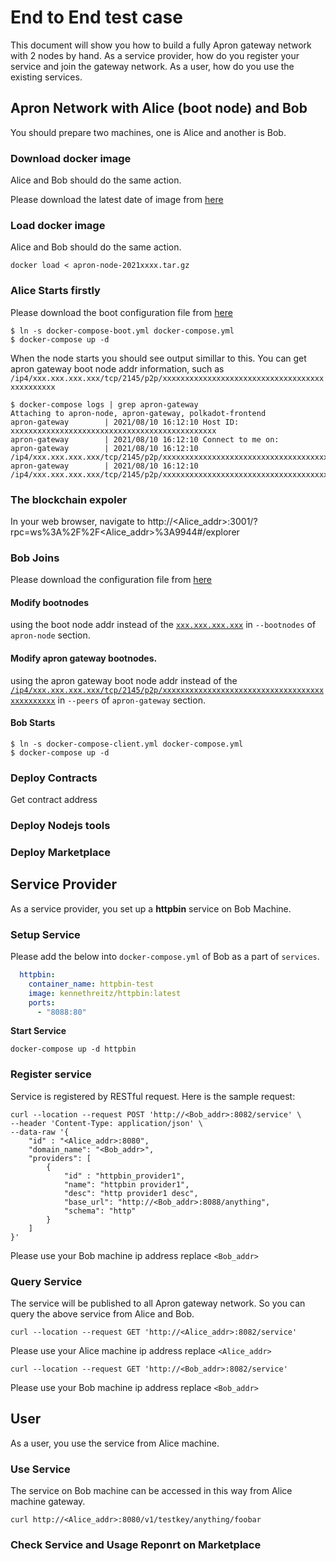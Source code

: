 # End to End test case

This document will show you how to build a fully Apron gateway network with 2 nodes by hand.
As a service provider, how do you register your service and join the gateway network.
As a user, how do you use the existing services.

## Apron Network with Alice (boot node) and Bob

You should prepare two machines, one is Alice and another is Bob. 

### Download docker image

Alice and Bob should do the same action. 

Please download the latest date of image from [here](https://drive.google.com/drive/folders/1W9X3BAYs9mU2VuBsnPd2axxRtPkXS9co?usp=sharing)


### Load docker image

Alice and Bob should do the same action. 

```
docker load < apron-node-2021xxxx.tar.gz
```

### Alice Starts firstly

Please download the boot configuration file from [here](https://github.com/Apron-Network/apron-gateway-p2p/blob/master/full/docker-compose-boot.yml)

```shell
$ ln -s docker-compose-boot.yml docker-compose.yml
$ docker-compose up -d
```
When the node starts you should see output simillar to this. You can get apron gateway boot node addr information, such as `/ip4/xxx.xxx.xxx.xxx/tcp/2145/p2p/xxxxxxxxxxxxxxxxxxxxxxxxxxxxxxxxxxxxxxxxxxxxxx`

```shell
$ docker-compose logs | grep apron-gateway
Attaching to apron-node, apron-gateway, polkadot-frontend
apron-gateway        | 2021/08/10 16:12:10 Host ID: xxxxxxxxxxxxxxxxxxxxxxxxxxxxxxxxxxxxxxxxxxxxxx
apron-gateway        | 2021/08/10 16:12:10 Connect to me on:
apron-gateway        | 2021/08/10 16:12:10   /ip4/xxx.xxx.xxx.xxx/tcp/2145/p2p/xxxxxxxxxxxxxxxxxxxxxxxxxxxxxxxxxxxxxxxxxxxxxx
apron-gateway        | 2021/08/10 16:12:10   /ip4/xxx.xxx.xxx.xxx/tcp/2145/p2p/xxxxxxxxxxxxxxxxxxxxxxxxxxxxxxxxxxxxxxxxxxxxxx
```

### The blockchain expoler 

In your web browser, navigate to http://<Alice_addr>:3001/?rpc=ws%3A%2F%2F<Alice_addr>%3A9944#/explorer

### Bob Joins

Please download the configuration file from [here](https://github.com/Apron-Network/apron-gateway-p2p/blob/master/full/docker-compose-client.yml)

#### Modify bootnodes
using the boot node addr instead of the [`xxx.xxx.xxx.xxx`](https://github.com/Apron-Network/apron-gateway-p2p/blob/master/full/docker-compose-client.yml#L11) in `--bootnodes` of `apron-node` section.

#### Modify apron gateway bootnodes.


using the apron gateway boot node addr instead of the [`/ip4/xxx.xxx.xxx.xxx/tcp/2145/p2p/xxxxxxxxxxxxxxxxxxxxxxxxxxxxxxxxxxxxxxxxxxxxxx`](https://github.com/Apron-Network/apron-gateway-p2p/blob/master/full/docker-compose-client.yml#L29) in `--peers` of `apron-gateway` section.

#### Bob Starts
```shell
$ ln -s docker-compose-client.yml docker-compose.yml
$ docker-compose up -d
```

### Deploy Contracts
 Get contract address 

### Deploy Nodejs tools


### Deploy Marketplace


## Service Provider

As a service provider, you set up a **httpbin** service on Bob Machine. 


### Setup Service

Please add the below into `docker-compose.yml` of Bob as a part of `services`. 

```yaml
  httpbin:
    container_name: httpbin-test
    image: kennethreitz/httpbin:latest
    ports:
      - "8088:80"
```

**Start Service**

```shell
docker-compose up -d httpbin
```

### Register service

Service is registered by RESTful request. Here is the sample request:

```shell
curl --location --request POST 'http://<Bob_addr>:8082/service' \
--header 'Content-Type: application/json' \
--data-raw '{
    "id" : "<Alice_addr>:8080",
    "domain_name": "<Bob_addr>",
    "providers": [
        {
            "id" : "httpbin_provider1",
            "name": "httpbin provider1",
            "desc": "http provider1 desc",
            "base_url": "http://<Bob_addr>:8088/anything",
            "schema": "http"
        }
    ]
}'
```
Please use your Bob machine ip address replace `<Bob_addr>`

### Query Service

The service will be published to all Apron gateway network. So you can query the above service from Alice and Bob. 

```shell
curl --location --request GET 'http://<Alice_addr>:8082/service'
```
Please use your Alice machine ip address replace `<Alice_addr>`


```shell
curl --location --request GET 'http://<Bob_addr>:8082/service'
```
Please use your Bob machine ip address replace `<Bob_addr>`

## User

As a user, you use the service from Alice machine.

### Use Service

The service on Bob machine can be accessed in this way from Alice machine gateway.

```shell
curl http://<Alice_addr>:8080/v1/testkey/anything/foobar
```

### Check Service and Usage Reponrt on Marketplace







